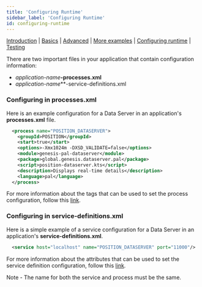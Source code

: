 ```yaml
---
title: 'Configuring Runtime'
sidebar_label: 'Configuring Runtime'
id: configuring-runtime
---
```


[Introduction](/server-modules/data-server/introduction) | [Basics](/server-modules/data-server/basics) |  [Advanced](/server-modules/data-server/advanced) | [More examples](/server-modules/data-server/examples) | [Configuring runtime](/server-modules/data-server/configuring-runtime) | [Testing](/server-modules/data-server/testing)

There are two important files in your application that contain configuration information: 
- _application-name_**-processes.xml**
- _application-name_**-service-definitions.xml

### Configuring in processes.xml

Here is an example configuration for a Data Server in an application's **processes.xml** file.

```xml
  <process name="POSITION_DATASERVER">
    <groupId>POSITION</groupId>
    <start>true</start>
    <options>-Xmx1024m -DXSD_VALIDATE=false</options>
    <module>genesis-pal-dataserver</module>
    <package>global.genesis.dataserver.pal</package>
    <script>position-dataserver.kts</script>
    <description>Displays real-time details</description>
    <language>pal</language>
  </process>
```

For more information about the tags that can be used to set the process configuration, follow this [link](/server-modules/configuring-runtime/processes).

### Configuring in service-definitions.xml

Here is a simple example of a service configuration for a Data Server in an application's **service-definitions.xml**.

```xml
  <service host="localhost" name="POSITION_DATASERVER" port="11000"/>
```

For more information about the attributes that can be used to set the service definition configuration, follow this [link](/server-modules/configuring-runtime/service-definitions).

Note - The name for both the service and process must be the same.
